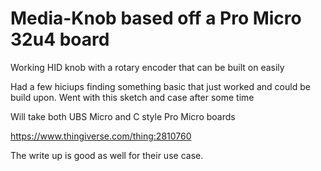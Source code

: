 # Media-Knob based off a Pro Micro 32u4 board
Working HID knob with a rotary encoder that can be built on easily 

Had a few hiciups finding something basic that just worked and could be build upon. Went with this sketch and case after some time


Will take both UBS Micro and C style Pro Micro boards 

https://www.thingiverse.com/thing:2810760

The write up is good as well for their use case.
